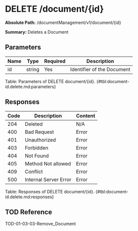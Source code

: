 <!--
    ATTENTION: This file was generated via gradle!
               Do NOT manually edit this file! Any such changes will be overwritten!
-->

# DELETE /document/{id}

**Absolute Path:** /documentManagement/v1/document/{id}

**Summary:** Deletes a Document

## Parameters

| Name | Type | Required | Description |
|------|------|----------|-------------|
| id | string | Yes | Identifier of the Document |

Table: Parameters of DELETE document/{id}. {#tbl:document-id.delete.md:parameters}

## Responses

| Code | Description | Content |
|------|-------------|---------|
| 204 | Deleted | N/A |
| 400 | Bad Request | Error |
| 401 | Unauthorized | Error |
| 403 | Forbidden | Error |
| 404 | Not Found | Error |
| 405 | Method Not allowed | Error |
| 409 | Conflict | Error |
| 500 | Internal Server Error | Error |

Table: Responses of DELETE document/{id}. {#tbl:document-id.delete.md:responses}

## TOD Reference

TOD-01-03-03-Remove_Document
